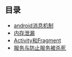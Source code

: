 ## 目录

- [android消息机制](https://github.com/wangjiapu/Conclusion/blob/master/Android/android%E6%B6%88%E6%81%AF%E6%9C%BA%E5%88%B6.md)
- [内存泄漏](https://github.com/wangjiapu/Conclusion/blob/master/Android/内存泄露总结.md)
- [Activity和Fragment](https://github.com/wangjiapu/Conclusion/blob/master/Android/Android和fragment.md)
- [服务与防止服务被杀死](https://github.com/wangjiapu/Conclusion/blob/master/Android/%E6%9C%8D%E5%8A%A1.md)
